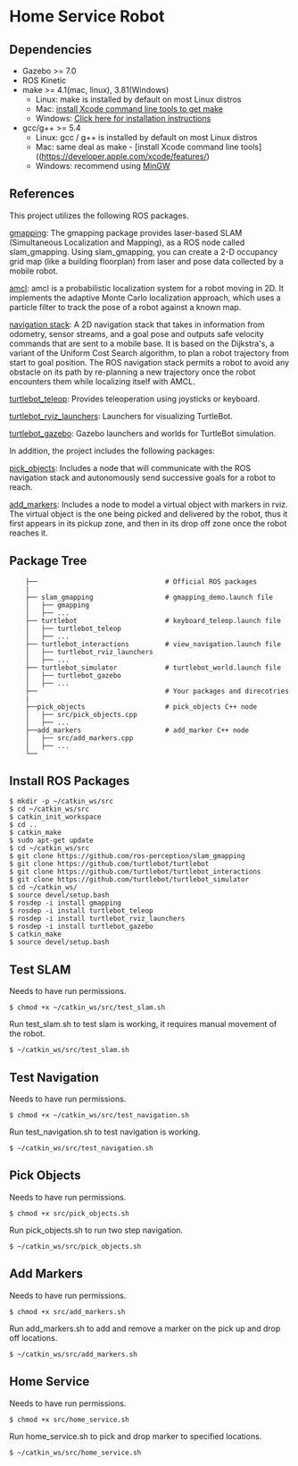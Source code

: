 # Home Service Robot

## Dependencies  
* Gazebo >= 7.0  
* ROS Kinetic  
* make >= 4.1(mac, linux), 3.81(Windows)
  * Linux: make is installed by default on most Linux distros
  * Mac: [install Xcode command line tools to get make](https://developer.apple.com/xcode/features/)
  * Windows: [Click here for installation instructions](http://gnuwin32.sourceforge.net/packages/make.htm)
* gcc/g++ >= 5.4
  * Linux: gcc / g++ is installed by default on most Linux distros
  * Mac: same deal as make - [install Xcode command line tools]((https://developer.apple.com/xcode/features/)
  * Windows: recommend using [MinGW](http://www.mingw.org/)

## References
This project utilizes the following ROS packages.

[gmapping](http://wiki.ros.org/gmapping): The gmapping package provides laser-based SLAM (Simultaneous Localization and Mapping), as a ROS node called slam_gmapping. Using slam_gmapping, you can create a 2-D occupancy grid map (like a building floorplan) from laser and pose data collected by a mobile robot.

[amcl](http://wiki.ros.org/amcl): amcl is a probabilistic localization system for a robot moving in 2D. It implements the adaptive Monte Carlo localization approach, which uses a particle filter to track the pose of a robot against a known map.

[navigation stack](http://wiki.ros.org/navigation): A 2D navigation stack that takes in information from odometry, sensor streams, and a goal pose and outputs safe velocity commands that are sent to a mobile base. It is based on the Dijkstra's, a variant of the Uniform Cost Search algorithm, to plan a robot trajectory from start to goal position. The ROS navigation stack permits a robot to avoid any obstacle on its path by re-planning a new trajectory once the robot encounters them while localizing itself with AMCL.

[turtlebot_teleop](http://wiki.ros.org/turtlebot_teleop): Provides teleoperation using joysticks or keyboard.

[turtlebot_rviz_launchers](http://wiki.ros.org/turtlebot_rviz_launchers): Launchers for visualizing TurtleBot.

[turtlebot_gazebo](http://wiki.ros.org/turtlebot_gazebo): Gazebo launchers and worlds for TurtleBot simulation.

In addition, the project includes the following packages:

[pick_objects](https://github.com/GinaSierra/HomeServiceRobot/tree/main/pick_objects): Includes a node that will communicate with the ROS navigation stack and autonomously send successive goals for a robot to reach.

[add_markers](https://github.com/GinaSierra/HomeServiceRobot/tree/main/add_markers): Includes a node to model a virtual object with markers in rviz. The virtual object is the one being picked and delivered by the robot, thus it first appears in its pickup zone, and then in its drop off zone once the robot reaches it.

## Package Tree
```
    ├──                                # Official ROS packages
    |
    ├── slam_gmapping                  # gmapping_demo.launch file
    │   ├── gmapping
    │   ├── ...
    ├── turtlebot                      # keyboard_teleop.launch file
    │   ├── turtlebot_teleop
    │   ├── ...
    ├── turtlebot_interactions         # view_navigation.launch file
    │   ├── turtlebot_rviz_launchers
    │   ├── ...
    ├── turtlebot_simulator            # turtlebot_world.launch file
    │   ├── turtlebot_gazebo
    │   ├── ...
    ├──                                # Your packages and direcotries
    |
    ├──pick_objects                    # pick_objects C++ node
    │   ├── src/pick_objects.cpp
    │   ├── ...
    ├──add_markers                     # add_marker C++ node
    │   ├── src/add_markers.cpp
    │   ├── ...
    └──
```
## Install ROS Packages
```
$ mkdir -p ~/catkin_ws/src
$ cd ~/catkin_ws/src
$ catkin_init_workspace
$ cd ..
$ catkin_make
$ sudo apt-get update
$ cd ~/catkin_ws/src
$ git clone https://github.com/ros-perception/slam_gmapping
$ git clone https://github.com/turtlebot/turtlebot
$ git clone https://github.com/turtlebot/turtlebot_interactions
$ git clone https://github.com/turtlebot/turtlebot_simulator
$ cd ~/catkin_ws/
$ source devel/setup.bash
$ rosdep -i install gmapping
$ rosdep -i install turtlebot_teleop
$ rosdep -i install turtlebot_rviz_launchers
$ rosdep -i install turtlebot_gazebo
$ catkin_make
$ source devel/setup.bash
```
## Test SLAM
Needs to have run permissions.
```
$ chmod +x ~/catkin_ws/src/test_slam.sh
```
Run test_slam.sh to test slam is working, it requires manual movement of the robot.
```
$ ~/catkin_ws/src/test_slam.sh
```
## Test Navigation
Needs to have run permissions.
```
$ chmod +x ~/catkin_ws/src/test_navigation.sh
```

Run test_navigation.sh to test navigation is working.
```
$ ~/catkin_ws/src/test_navigation.sh
```

## Pick Objects
Needs to have run permissions.
```
$ chmod +x src/pick_objects.sh
```
Run pick_objects.sh to run two step navigation.

```
$ ~/catkin_ws/src/pick_objects.sh
```

## Add Markers
Needs to have run permissions.
```
$ chmod +x src/add_markers.sh
```
Run add_markers.sh to add and remove a marker on the pick up and drop off locations.

```
$ ~/catkin_ws/src/add_markers.sh
```

## Home Service
Needs to have run permissions.
```
$ chmod +x src/home_service.sh
```

Run home_service.sh to pick and drop marker to specified locations.
```
$ ~/catkin_ws/src/home_service.sh
```

